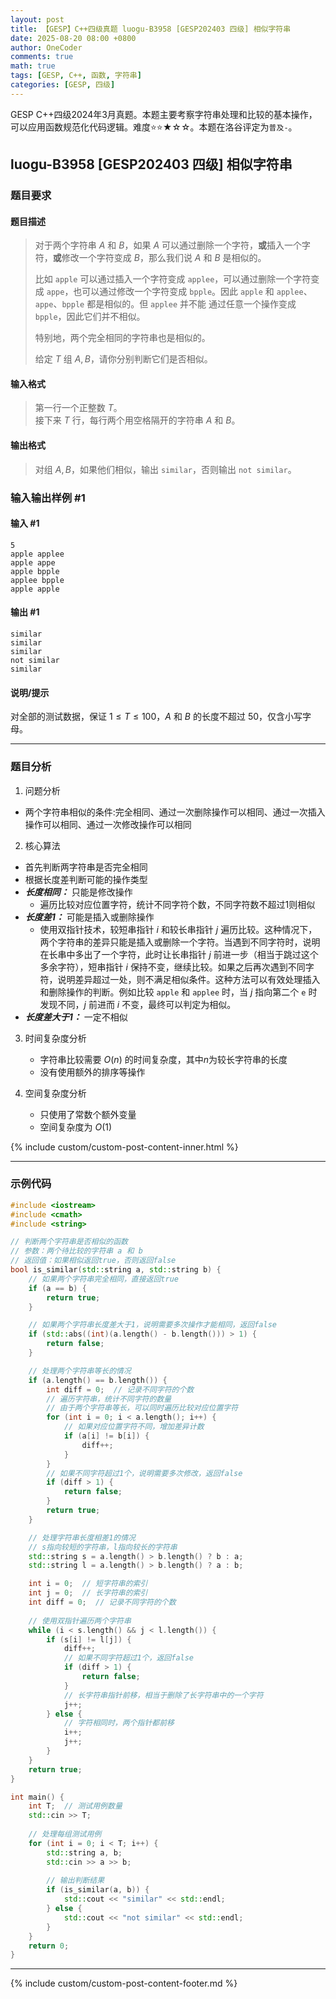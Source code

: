 ```yaml
---
layout: post
title: 【GESP】C++四级真题 luogu-B3958 [GESP202403 四级] 相似字符串
date: 2025-08-20 08:00 +0800
author: OneCoder
comments: true
math: true
tags: [GESP, C++, 函数, 字符串]
categories: [GESP, 四级]
---
```

GESP C++四级2024年3月真题。本题主要考察字符串处理和比较的基本操作，可以应用函数规范化代码逻辑。难度⭐⭐★☆☆。本题在洛谷评定为`普及-`。

<!--more-->

## luogu-B3958 [GESP202403 四级] 相似字符串

### 题目要求

#### 题目描述

>对于两个字符串 $A$ 和 $B$，如果 $A$ 可以通过删除一个字符，**或**插入一个字符，**或**修改一个字符变成 $B$，那么我们说 $A$ 和 $B$ 是相似的。
>
>比如 $\texttt{apple}$ 可以通过插入一个字符变成 $\texttt{applee}$，可以通过删除一个字符变成 $\texttt{appe}$，也可以通过修改一个字符变成 $\texttt{bpple}$。因此 $\texttt{apple}$ 和 $\texttt{applee}$、$\texttt{appe}$、$\texttt{bpple}$ 都是相似的。但 $\texttt{applee}$ 并不能 通过任意一个操作变成 $\texttt{bpple}$，因此它们并不相似。
>
>特别地，两个完全相同的字符串也是相似的。
>
>给定 $T$ 组 $A,B$，请你分别判断它们是否相似。

#### 输入格式

>第一行一个正整数 $T$。  
>接下来 $T$ 行，每行两个用空格隔开的字符串 $A$ 和 $B$。

#### 输出格式

>对组 $A,B$，如果他们相似，输出 ``similar``，否则输出 ``not similar``。

### 输入输出样例 #1

#### 输入 #1

```plaintext
5
apple applee
apple appe
apple bpple
applee bpple
apple apple
```

#### 输出 #1

```plaintext
similar
similar
similar
not similar
similar
```

#### 说明/提示

对全部的测试数据，保证 $1 \leq T \leq 100$，$A$ 和 $B$ 的长度不超过 $50$，仅含小写字母。

---

### 题目分析

1. 问题分析

- 两个字符串相似的条件:完全相同、通过一次删除操作可以相同、通过一次插入操作可以相同、通过一次修改操作可以相同

2. 核心算法

- 首先判断两字符串是否完全相同
- 根据长度差判断可能的操作类型
- ***长度相同：*** 只能是修改操作
  - 遍历比较对应位置字符，统计不同字符个数，不同字符数不超过1则相似
- ***长度差1：*** 可能是插入或删除操作
  - 使用双指针技术，较短串指针 $i$ 和较长串指针 $j$ 遍历比较。这种情况下，两个字符串的差异只能是插入或删除一个字符。当遇到不同字符时，说明在长串中多出了一个字符，此时让长串指针 $j$ 前进一步（相当于跳过这个多余字符），短串指针 $i$ 保持不变，继续比较。如果之后再次遇到不同字符，说明差异超过一处，则不满足相似条件。这种方法可以有效处理插入和删除操作的判断。例如比较 $\texttt{apple}$ 和 $\texttt{applee}$ 时，当 $j$ 指向第二个 $\texttt{e}$ 时发现不同，$j$ 前进而 $i$ 不变，最终可以判定为相似。
- ***长度差大于1：*** 一定不相似

3. 时间复杂度分析
   - 字符串比较需要 $O(n)$ 的时间复杂度，其中$n$为较长字符串的长度
   - 没有使用额外的排序等操作

4. 空间复杂度分析
   - 只使用了常数个额外变量
   - 空间复杂度为 $O(1)$

{% include custom/custom-post-content-inner.html %}

---

### 示例代码

```cpp
#include <iostream>
#include <cmath>
#include <string>

// 判断两个字符串是否相似的函数
// 参数：两个待比较的字符串 a 和 b
// 返回值：如果相似返回true，否则返回false
bool is_similar(std::string a, std::string b) {
    // 如果两个字符串完全相同，直接返回true
    if (a == b) {
        return true;
    }

    // 如果两个字符串长度差大于1，说明需要多次操作才能相同，返回false
    if (std::abs((int)(a.length() - b.length())) > 1) {
        return false;
    }

    // 处理两个字符串等长的情况
    if (a.length() == b.length()) {
        int diff = 0;  // 记录不同字符的个数
        // 遍历字符串，统计不同字符的数量
        // 由于两个字符串等长，可以同时遍历比较对应位置字符
        for (int i = 0; i < a.length(); i++) {
            // 如果对应位置字符不同，增加差异计数
            if (a[i] != b[i]) {
                diff++;
            }
        }
        // 如果不同字符超过1个，说明需要多次修改，返回false
        if (diff > 1) {
            return false;
        }
        return true;
    }

    // 处理字符串长度相差1的情况
    // s指向较短的字符串，l指向较长的字符串
    std::string s = a.length() > b.length() ? b : a;
    std::string l = a.length() > b.length() ? a : b;

    int i = 0;  // 短字符串的索引
    int j = 0;  // 长字符串的索引
    int diff = 0;  // 记录不同字符的个数
    
    // 使用双指针遍历两个字符串
    while (i < s.length() && j < l.length()) {
        if (s[i] != l[j]) {
            diff++;
            // 如果不同字符超过1个，返回false
            if (diff > 1) {
                return false;
            }
            // 长字符串指针前移，相当于删除了长字符串中的一个字符
            j++;
        } else {
            // 字符相同时，两个指针都前移
            i++;
            j++;
        }
    }
    return true;
}

int main() {
    int T;  // 测试用例数量
    std::cin >> T;
    
    // 处理每组测试用例
    for (int i = 0; i < T; i++) {
        std::string a, b;
        std::cin >> a >> b;
        
        // 输出判断结果
        if (is_similar(a, b)) {
            std::cout << "similar" << std::endl;
        } else {
            std::cout << "not similar" << std::endl;
        }
    }
    return 0;
}
```

---

{% include custom/custom-post-content-footer.md %}
